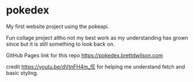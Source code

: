 # pokedex
My first website project using the pokeapi.

Fun collage project altho not my best work as my understanding has grown since but it is still something to look back on.

GitHub Pages link for this repo https://pokedex.brettdwilson.com

credit https://youtu.be/dVtnFH4m_fE for helping me understand fetch and basic styling.

